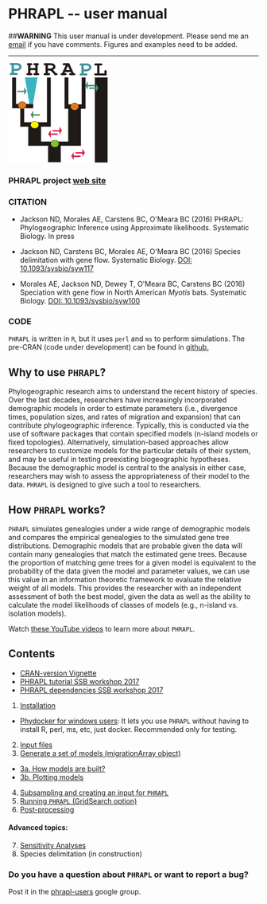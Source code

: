PHRAPL --  user manual
=======

##**WARNING**
This user manual is under development. Please send me an [email](ariadna.biologia@gmail.com) if you have comments.
Figures and examples need to be added.

________

<img src="https://github.com/ariadnamorales/phrapl-manual/blob/master/phrapl_logo.png?raw=true" width="200" height="200" />

### PHRAPL project [web site](http://www.phrapl.org/)

### CITATION
- Jackson ND, Morales AE, Carstens BC, O'Meara BC (2016) PHRAPL: Phylogeographic Inference using Approximate likelihoods. Systematic Biology. In press

- Jackson ND, Carstens BC, Morales AE, O'Meara BC (2016) Species delimitation with gene flow. Systematic Biology. [DOI: 10.1093/sysbio/syw117](http://sysbio.oxfordjournals.org/content/early/2016/12/05/sysbio.syw117.short?rss=1)

- Morales AE, Jackson ND, Dewey T, O'Meara BC, Carstens BC (2016) Speciation with gene flow in North American *Myotis* bats. Systematic Biology. [DOI: 10.1093/sysbio/syw100](http://sysbio.oxfordjournals.org/content/early/2016/12/20/sysbio.syw100.full?sid=4376fa06-5da3-4e21-9990-faf3c57b9298)

### CODE
`PHRAPL` is written in `R`, but it uses `perl` and `ms` to perform simulations. The pre-CRAN (code under development) can be found in [github.](https://github.com/bomeara/phrapl)

## Why to use `PHRAPL`?
Phylogeographic research aims to understand the recent history of species. Over the last decades, researchers have increasingly incorporated demographic models in order to estimate parameters (i.e., divergence times, population sizes, and rates of migration and expansion) that can contribute phylogeographic inference. 
Typically, this is conducted via the use of software packages that contain specified models (n-island models or fixed topologies). Alternatively, simulation-based approaches allow researchers to customize models for the particular details of their system, and may be useful in testing preexisting biogeographic hypotheses. Because the demographic model is central to the analysis in either case, researchers may wish to assess the appropriateness of their model to the data. `PHRAPL` is designed to give such a tool to researchers. 

## How `PHRAPL` works?
`PHRAPL` simulates genealogies under a wide range of demographic models and compares the empirical genealogies to the simulated gene tree distributions. Demographic models that are probable given the data will contain many genealogies that match the estimated gene trees. Because the proportion of matching gene trees for a given model is equivalent to the probability of the data given the model and parameter values, we can use this value in an information theoretic framework to evaluate the relative weight of all models. This provides the researcher with an independent assessment of both the best model, given the data as well as the ability to calculate the model likelihoods of classes of models (e.g., n-island vs. isolation models).

Watch [these YouTube videos](https://www.youtube.com/watch?v=UC4Mj1K6c0k) to learn more about `PHRAPL`.

## Contents

-    [CRAN-version Vignette](https://github.com/bomeara/phrapl/blob/master/doc/phrapl_vignette.Rmd)
-    [PHRAPL tutorial SSB workshop 2017](https://github.com/bomeara/phrapl/blob/master/doc/phrapl_tutorial_2017Workshop.R)
-    [PHRAPL dependencies SSB workshop 2017](https://github.com/bomeara/phrapl/blob/master/doc/dependencies_2017Workshop.R)

1. [Installation](https://github.com/ariadnamorales/phrapl-manual/blob/master/1.Installation.Rmd)
  - [Phydocker for windows users](http://www.phrapl.org/#distribution): It lets you use `PHRAPL` without having to install R, perl, ms, etc, just docker. Recommended only for testing.
2. [Input files](https://github.com/ariadnamorales/phrapl-manual/blob/master/2.Input_files.Rmd)
3. [Generate a set of models (migrationArray object)](https://github.com/ariadnamorales/phrapl-manual/blob/master/3.Generate_set_of_models.Rmd)
  - [3a. How models are built?](https://github.com/ariadnamorales/phrapl-manual/blob/master/3a.How_models_are_built.Rmd)
  - [3b. Plotting models](https://github.com/ariadnamorales/phrapl-manual/blob/master/3b.Plotting_models.Rmd)
4. [Subsampling and creating an input for `PHRAPL`](https://github.com/ariadnamorales/phrapl-manual/blob/master/4.Subsample_CreateInput.Rmd)
5. [Running `PHRAPL` (GridSearch option)](https://github.com/ariadnamorales/phrapl-manual/blob/master/5.Run_Phrapl.Rmd)
6. [Post-processing](https://github.com/ariadnamorales/phrapl-manual/blob/master/6.Post-processing.Rmd)


#### Advanced topics:

7. [Sensitivity Analyses](https://github.com/ariadnamorales/phrapl-manual/blob/master/7.SensitivityAnalyses.Rmd)
8. Species delimitation (in construction)


### Do you have a question about `PHRAPL` or want to report a bug?
Post it in the [phrapl-users](https://groups.google.com/forum/#!forum/phrapl-users) google group.